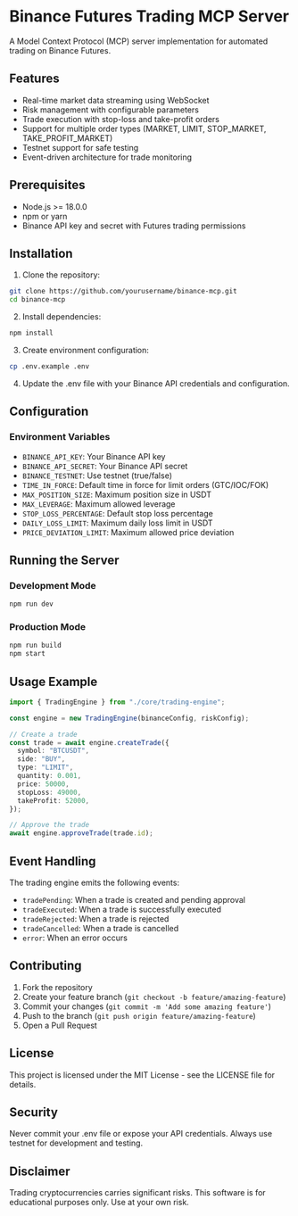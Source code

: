 # Binance Futures Trading MCP Server

A Model Context Protocol (MCP) server implementation for automated trading on Binance Futures.

## Features

- Real-time market data streaming using WebSocket
- Risk management with configurable parameters
- Trade execution with stop-loss and take-profit orders
- Support for multiple order types (MARKET, LIMIT, STOP_MARKET, TAKE_PROFIT_MARKET)
- Testnet support for safe testing
- Event-driven architecture for trade monitoring

## Prerequisites

- Node.js >= 18.0.0
- npm or yarn
- Binance API key and secret with Futures trading permissions

## Installation

1. Clone the repository:

```bash
git clone https://github.com/yourusername/binance-mcp.git
cd binance-mcp
```

2. Install dependencies:

```bash
npm install
```

3. Create environment configuration:

```bash
cp .env.example .env
```

4. Update the .env file with your Binance API credentials and configuration.

## Configuration

### Environment Variables

- `BINANCE_API_KEY`: Your Binance API key
- `BINANCE_API_SECRET`: Your Binance API secret
- `BINANCE_TESTNET`: Use testnet (true/false)
- `TIME_IN_FORCE`: Default time in force for limit orders (GTC/IOC/FOK)
- `MAX_POSITION_SIZE`: Maximum position size in USDT
- `MAX_LEVERAGE`: Maximum allowed leverage
- `STOP_LOSS_PERCENTAGE`: Default stop loss percentage
- `DAILY_LOSS_LIMIT`: Maximum daily loss limit in USDT
- `PRICE_DEVIATION_LIMIT`: Maximum allowed price deviation

## Running the Server

### Development Mode

```bash
npm run dev
```

### Production Mode

```bash
npm run build
npm start
```

## Usage Example

```typescript
import { TradingEngine } from "./core/trading-engine";

const engine = new TradingEngine(binanceConfig, riskConfig);

// Create a trade
const trade = await engine.createTrade({
  symbol: "BTCUSDT",
  side: "BUY",
  type: "LIMIT",
  quantity: 0.001,
  price: 50000,
  stopLoss: 49000,
  takeProfit: 52000,
});

// Approve the trade
await engine.approveTrade(trade.id);
```

## Event Handling

The trading engine emits the following events:

- `tradePending`: When a trade is created and pending approval
- `tradeExecuted`: When a trade is successfully executed
- `tradeRejected`: When a trade is rejected
- `tradeCancelled`: When a trade is cancelled
- `error`: When an error occurs

## Contributing

1. Fork the repository
2. Create your feature branch (`git checkout -b feature/amazing-feature`)
3. Commit your changes (`git commit -m 'Add some amazing feature'`)
4. Push to the branch (`git push origin feature/amazing-feature`)
5. Open a Pull Request

## License

This project is licensed under the MIT License - see the LICENSE file for details.

## Security

Never commit your .env file or expose your API credentials. Always use testnet for development and testing.

## Disclaimer

Trading cryptocurrencies carries significant risks. This software is for educational purposes only. Use at your own risk.
